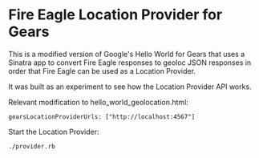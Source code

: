 # Fire Eagle Location Provider for Gears 

This is a modified version of Google's Hello World for Gears that uses a
Sinatra app to convert Fire Eagle responses to geoloc JSON responses in order
that Fire Eagle can be used as a Location Provider.

It was built as an experiment to see how the Location Provider API works.

Relevant modification to hello\_world\_geolocation.html:

    gearsLocationProviderUrls: ["http://localhost:4567"]

Start the Location Provider:

    ./provider.rb
